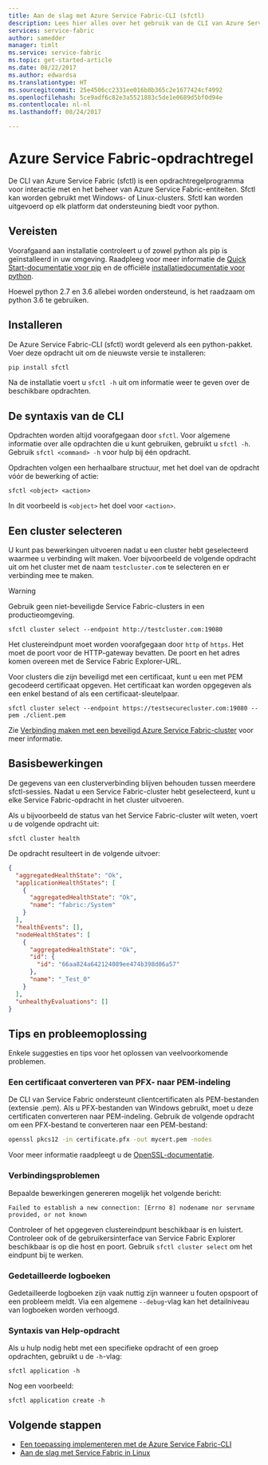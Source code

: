 ```yaml
---
title: Aan de slag met Azure Service Fabric-CLI (sfctl)
description: Lees hier alles over het gebruik van de CLI van Azure Service Fabric. Informatie over verbinding maken met een cluster en het beheren van toepassingen.
services: service-fabric
author: samedder
manager: timlt
ms.service: service-fabric
ms.topic: get-started-article
ms.date: 08/22/2017
ms.author: edwardsa
ms.translationtype: HT
ms.sourcegitcommit: 25e4506cc2331ee016b8b365c2e1677424cf4992
ms.openlocfilehash: 5ce9adf6c82e3a5521883c5de1e0689d5bf0d94e
ms.contentlocale: nl-nl
ms.lasthandoff: 08/24/2017

---
```

# <a name="azure-service-fabric-command-line"></a>Azure Service Fabric-opdrachtregel

De CLI van Azure Service Fabric (sfctl) is een opdrachtregelprogramma voor interactie met en het beheer van Azure Service Fabric-entiteiten. Sfctl kan worden gebruikt met Windows- of Linux-clusters. Sfctl kan worden uitgevoerd op elk platform dat ondersteuning biedt voor python.

## <a name="prerequisites"></a>Vereisten

Voorafgaand aan installatie controleert u of zowel python als pip is geïnstalleerd in uw omgeving. Raadpleeg voor meer informatie de [Quick Start-documentatie voor pip](https://pip.pypa.io/en/latest/quickstart/) en de officiële [installatiedocumentatie voor python](https://wiki.python.org/moin/BeginnersGuide/Download).

Hoewel python 2.7 en 3.6 allebei worden ondersteund, is het raadzaam om python 3.6 te gebruiken.

## <a name="install"></a>Installeren

De Azure Service Fabric-CLI (sfctl) wordt geleverd als een python-pakket. Voer deze opdracht uit om de nieuwste versie te installeren:

```bash
pip install sfctl
```

Na de installatie voert u `sfctl -h` uit om informatie weer te geven over de beschikbare opdrachten.

## <a name="cli-syntax"></a>De syntaxis van de CLI

Opdrachten worden altijd voorafgegaan door `sfctl`. Voor algemene informatie over alle opdrachten die u kunt gebruiken, gebruikt u `sfctl -h`. Gebruik `sfctl <command> -h` voor hulp bij één opdracht.

Opdrachten volgen een herhaalbare structuur, met het doel van de opdracht vóór de bewerking of actie:

```azurecli
sfctl <object> <action>
```

In dit voorbeeld is `<object>` het doel voor `<action>`.

## <a name="select-a-cluster"></a>Een cluster selecteren

U kunt pas bewerkingen uitvoeren nadat u een cluster hebt geselecteerd waarmee u verbinding wilt maken. Voer bijvoorbeeld de volgende opdracht uit om het cluster met de naam `testcluster.com` te selecteren en er verbinding mee te maken.

> [!WARNING]
> Gebruik geen niet-beveiligde Service Fabric-clusters in een productieomgeving.

```azurecli
sfctl cluster select --endpoint http://testcluster.com:19080
```

Het clustereindpunt moet worden voorafgegaan door `http` of `https`. Het moet de poort voor de HTTP-gateway bevatten. De poort en het adres komen overeen met de Service Fabric Explorer-URL.

Voor clusters die zijn beveiligd met een certificaat, kunt u een met PEM gecodeerd certificaat opgeven. Het certificaat kan worden opgegeven als een enkel bestand of als een certificaat-sleutelpaar.

```azurecli
sfctl cluster select --endpoint https://testsecurecluster.com:19080 --pem ./client.pem
```

Zie [Verbinding maken met een beveiligd Azure Service Fabric-cluster](service-fabric-connect-to-secure-cluster.md) voor meer informatie.

## <a name="basic-operations"></a>Basisbewerkingen

De gegevens van een clusterverbinding blijven behouden tussen meerdere sfctl-sessies. Nadat u een Service Fabric-cluster hebt geselecteerd, kunt u elke Service Fabric-opdracht in het cluster uitvoeren.

Als u bijvoorbeeld de status van het Service Fabric-cluster wilt weten, voert u de volgende opdracht uit:

```azurecli
sfctl cluster health
```

De opdracht resulteert in de volgende uitvoer:

```json
{
  "aggregatedHealthState": "Ok",
  "applicationHealthStates": [
    {
      "aggregatedHealthState": "Ok",
      "name": "fabric:/System"
    }
  ],
  "healthEvents": [],
  "nodeHealthStates": [
    {
      "aggregatedHealthState": "Ok",
      "id": {
        "id": "66aa824a642124089ee474b398d06a57"
      },
      "name": "_Test_0"
    }
  ],
  "unhealthyEvaluations": []
}
```

## <a name="tips-and-troubleshooting"></a>Tips en probleemoplossing

Enkele suggesties en tips voor het oplossen van veelvoorkomende problemen.

### <a name="convert-a-certificate-from-pfx-to-pem-format"></a>Een certificaat converteren van PFX- naar PEM-indeling

De CLI van Service Fabric ondersteunt clientcertificaten als PEM-bestanden (extensie .pem). Als u PFX-bestanden van Windows gebruikt, moet u deze certificaten converteren naar PEM-indeling. Gebruik de volgende opdracht om een PFX-bestand te converteren naar een PEM-bestand:

```bash
openssl pkcs12 -in certificate.pfx -out mycert.pem -nodes
```

Voor meer informatie raadpleegt u de [OpenSSL-documentatie](https://www.openssl.org/docs/).

### <a name="connection-issues"></a>Verbindingsproblemen

Bepaalde bewerkingen genereren mogelijk het volgende bericht:

`Failed to establish a new connection: [Errno 8] nodename nor servname provided, or not known`

Controleer of het opgegeven clustereindpunt beschikbaar is en luistert. Controleer ook of de gebruikersinterface van Service Fabric Explorer beschikbaar is op die host en poort. Gebruik `sfctl cluster select` om het eindpunt bij te werken.

### <a name="detailed-logs"></a>Gedetailleerde logboeken

Gedetailleerde logboeken zijn vaak nuttig zijn wanneer u fouten opspoort of een probleem meldt. Via een algemene `--debug`-vlag kan het detailniveau van logboeken worden verhoogd.

### <a name="command-help-and-syntax"></a>Syntaxis van Help-opdracht

Als u hulp nodig hebt met een specifieke opdracht of een groep opdrachten, gebruikt u de `-h`-vlag:

```azurecli
sfctl application -h
```

Nog een voorbeeld:

```azurecli
sfctl application create -h
```

## <a name="next-steps"></a>Volgende stappen

* [Een toepassing implementeren met de Azure Service Fabric-CLI](service-fabric-application-lifecycle-sfctl.md)
* [Aan de slag met Service Fabric in Linux](service-fabric-get-started-linux.md)

